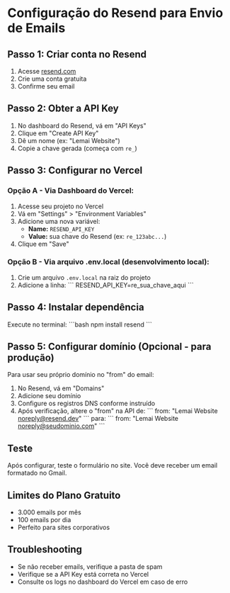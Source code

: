 # Configuração do Resend para Envio de Emails

## Passo 1: Criar conta no Resend

1. Acesse [resend.com](https://resend.com)
2. Crie uma conta gratuita
3. Confirme seu email

## Passo 2: Obter a API Key

1. No dashboard do Resend, vá em "API Keys"
2. Clique em "Create API Key"
3. Dê um nome (ex: "Lemai Website")
4. Copie a chave gerada (começa com `re_`)

## Passo 3: Configurar no Vercel

### Opção A - Via Dashboard do Vercel:
1. Acesse seu projeto no Vercel
2. Vá em "Settings" > "Environment Variables"
3. Adicione uma nova variável:
   - **Name:** `RESEND_API_KEY`
   - **Value:** sua chave do Resend (ex: `re_123abc...`)
4. Clique em "Save"

### Opção B - Via arquivo .env.local (desenvolvimento local):
1. Crie um arquivo `.env.local` na raiz do projeto
2. Adicione a linha:
   \`\`\`
   RESEND_API_KEY=re_sua_chave_aqui
   \`\`\`

## Passo 4: Instalar dependência

Execute no terminal:
\`\`\`bash
npm install resend
\`\`\`

## Passo 5: Configurar domínio (Opcional - para produção)

Para usar seu próprio domínio no "from" do email:

1. No Resend, vá em "Domains"
2. Adicione seu domínio
3. Configure os registros DNS conforme instruído
4. Após verificação, altere o "from" na API de:
   \`\`\`
   from: "Lemai Website <noreply@resend.dev>"
   \`\`\`
   para:
   \`\`\`
   from: "Lemai Website <noreply@seudominio.com>"
   \`\`\`

## Teste

Após configurar, teste o formulário no site. Você deve receber um email formatado no Gmail.

## Limites do Plano Gratuito

- 3.000 emails por mês
- 100 emails por dia
- Perfeito para sites corporativos

## Troubleshooting

- Se não receber emails, verifique a pasta de spam
- Verifique se a API Key está correta no Vercel
- Consulte os logs no dashboard do Vercel em caso de erro

